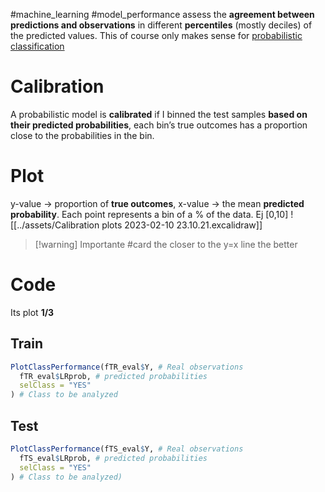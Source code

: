 #machine_learning #model_performance 
assess the **agreement between predictions and observations** in different **percentiles** (mostly deciles) of the predicted values.
This of course only makes sense for [probabilistic classification](Soft%20Partitioning.md)
# Calibration
A probabilistic model is **calibrated** if I binned the test samples **based on their predicted probabilities**, each bin’s true outcomes has a proportion close to the probabilities in the bin.

# Plot
y-value -> proportion of **true outcomes**,
x-value -> the mean **predicted probability**. 
Each point represents a bin of a % of the data. Ej [0,10]
![[../assets/Calibration plots 2023-02-10 23.10.21.excalidraw]]
> [!warning] Importante #card
> the closer to the y=x line the better
> 


# Code
Its plot **1/3**
## Train
```r
PlotClassPerformance(fTR_eval$Y, # Real observations
  fTR_eval$LRprob, # predicted probabilities
  selClass = "YES"
) # Class to be analyzed
```

## Test
```r
PlotClassPerformance(fTS_eval$Y, # Real observations
  fTS_eval$LRprob, # predicted probabilities
  selClass = "YES"
) # Class to be analyzed)
```
